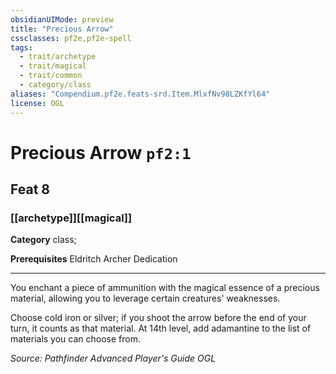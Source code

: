 ```yaml
---
obsidianUIMode: preview
title: "Precious Arrow"
cssclasses: pf2e,pf2e-spell
tags:
  - trait/archetype
  - trait/magical
  - trait/common
  - category/class
aliases: "Compendium.pf2e.feats-srd.Item.MlxfNv98LZKfYl64"
license: OGL
---
```

# Precious Arrow `pf2:1`
## Feat 8
### [[archetype]][[magical]]

**Category** class; 



**Prerequisites** Eldritch Archer Dedication
* * *
You enchant a piece of ammunition with the magical essence of a precious material, allowing you to leverage certain creatures' weaknesses.

Choose cold iron or silver; if you shoot the arrow before the end of your turn, it counts as that material. At 14th level, add adamantine to the list of materials you can choose from.

*Source: Pathfinder Advanced Player's Guide*
*OGL*